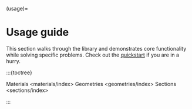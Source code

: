 (usage)=
# Usage guide

This section walks through the library and demonstrates core functionality while solving specific problems. Check out the [quickstart](quickstart) if you are in a hurry.

:::{toctree}

Materials <materials/index>
Geometries <geometries/index>
Sections <sections/index>

:::